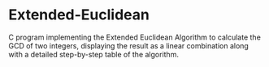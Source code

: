 # Extended-Euclidean
C program implementing the Extended Euclidean Algorithm to calculate the GCD of two integers, displaying the result as a linear combination along with a detailed step-by-step table of the algorithm.

